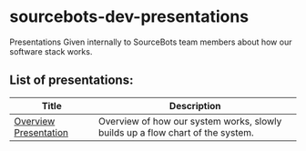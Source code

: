 # sourcebots-dev-presentations

Presentations Given internally to SourceBots team members about how
our software stack works.


## List of presentations:

| Title   | Description                                                        |
|---------------|--------------------------------------------------------------|
| [Overview Presentation][overview] | Overview of how our system works, slowly builds up a flow chart of the system. |


[overview]: https://adimote.github.io/sourcebots-dev-presentations/overview-presentation
